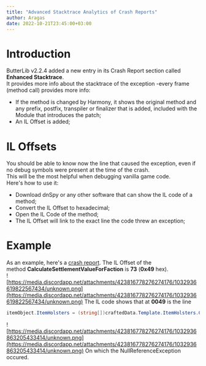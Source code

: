 ```yaml
---
title: "Advanced Stacktrace Analytics of Crash Reports"
author: Aragas
date: 2022-10-21T23:45:00+03:00
---
```


# Introduction
ButterLib v2.2.4 added a new entry in its Crash Report section called **Enhanced Stacktrace**.  
It provides more info about the stacktrace of the exception -every frame (method call) provides more info:  

* If the method is changed by Harmony, it shows the original method and any prefix, postfix, transpiler or finalizer that is added, included with the Module that introduces the patch;  
* An IL Offset is added;  

# IL Offsets
You should be able to know now the line that caused the exception, even if no debug symbols were present at the time of the crash.  
This will be the most helpful when debugging vanilla game code.  
Here's how to use it:  

* Download dnSpy or any other software that can show the IL code of a method;  
* Convert the IL Offset to hexadecimal;  
* Open the IL Code of the method;  
* The IL Offset will link to the exact line the code threw an exception;  

# Example
As an example, here's a [crash report](https://report.butr.link/8EA037.html). The IL Offset of the method **CalculateSettlementValueForFaction** is **73** (**0x49** hex).  
![https://media.discordapp.net/attachments/423816778276274176/1032936619822567434/unknown.png](https://media.discordapp.net/attachments/423816778276274176/1032936619822567434/unknown.png)
The IL code shows that at **0049** is the line  
```csharp
itemObject.ItemHolsters = (string[])craftedData.Template.ItemHolsters.Clone();
```
![https://media.discordapp.net/attachments/423816778276274176/1032936863205433414/unknown.png](https://media.discordapp.net/attachments/423816778276274176/1032936863205433414/unknown.png)
On which the NullReferenceException occured.
